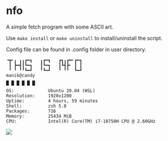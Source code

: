 # nfo

A simple fetch program with some ASCII art.

Use ```make install``` or ```make uninstall``` to install/uninstall the script.

Config file can be found in .config folder in user directory.

```
╺┳╸╻ ╻╻┏━┓   ╻┏━┓   ┏┓╻┏━╸┏━┓
 ┃ ┣━┫┃┗━┓   ┃┗━┓   ┃┗┫┣╸ ┃ ┃
 ╹ ╹ ╹╹┗━┛   ╹┗━┛   ╹ ╹╹  ┗━┛
manik@candy
▄ ▄ ▄ ▄ ▄ ▄
▀ ▀ ▀ ▀ ▀ ▀
OS:             Ubuntu 20.04 (WSL)
Resolution:     1920x1200
Uptime:         4 hours, 59 minutes
Shell:          zsh 5.8
Packages:       716
Memory:         25434 MiB
CPU:            Intel(R) Core(TM) i7-10750H CPU @ 2.60GHz
```

![](https://i.imgur.com/x2qgogR.png)